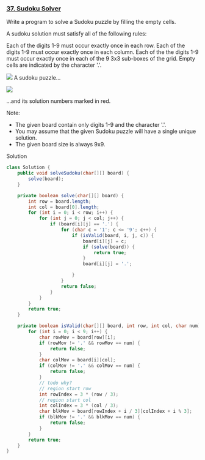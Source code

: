 ### [37. Sudoku Solver](https://leetcode.com/problems/sudoku-solver/)


Write a program to solve a Sudoku puzzle by filling the empty cells.

A sudoku solution must satisfy all of the following rules:

Each of the digits 1-9 must occur exactly once in each row.
Each of the digits 1-9 must occur exactly once in each column.
Each of the the digits 1-9 must occur exactly once in each of the 9 3x3 sub-boxes of the grid.
Empty cells are indicated by the character '.'.

![](https://upload.wikimedia.org/wikipedia/commons/thumb/f/ff/Sudoku-by-L2G-20050714.svg/250px-Sudoku-by-L2G-20050714.svg.png)
A sudoku puzzle...


![](https://upload.wikimedia.org/wikipedia/commons/thumb/3/31/Sudoku-by-L2G-20050714_solution.svg/250px-Sudoku-by-L2G-20050714_solution.svg.png)

...and its solution numbers marked in red.


Note:

- The given board contain only digits 1-9 and the character '.'.
- You may assume that the given Sudoku puzzle will have a single unique solution.
- The given board size is always 9x9.

Solution

```java
class Solution {
    public void solveSudoku(char[][] board) {
        solve(board);
    }

    private boolean solve(char[][] board) {
        int row = board.length;
        int col = board[0].length;
        for (int i = 0; i < row; i++) {
            for (int j = 0; j < col; j++) {
                if (board[i][j] == '.') {
                    for (char c = '1'; c <= '9'; c++) {
                        if (isValid(board, i, j, c)) {
                            board[i][j] = c;
                            if (solve(board)) {
                                return true;
                            }
                            board[i][j] = '.';

                        }
                    }
                    return false;
                }
            }
        }
        return true;
    }

    private boolean isValid(char[][] board, int row, int col, char num) {
        for (int i = 0; i < 9; i++) {
            char rowMov = board[row][i];
            if (rowMov != '.' && rowMov == num) {
                return false;
            }
            char colMov = board[i][col];
            if (colMov != '.' && colMov == num) {
                return false;
            }
            // todo why?
            // region start row
            int rowIndex = 3 * (row / 3);
            // region start col
            int colIndex = 3 * (col / 3);
            char blkMov = board[rowIndex + i / 3][colIndex + i % 3];
            if (blkMov != '.' && blkMov == num) {
                return false;
            }
        }
        return true;
    }
}
```